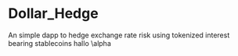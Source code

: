 # Dollar_Hedge
An simple dapp to hedge exchange rate risk using tokenized interest bearing stablecoins
hallo \alpha
